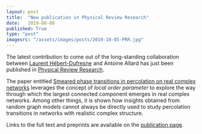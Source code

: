 ```yaml
---
layout: post
title:  "New publication in Physical Review Research"
date:   2019-08-08
published: True
type: "post"
imagesrc: "/assets/images/posts/2019-10-05-PRR.jpg"
---
```


The latest contribution to come out of the long-standing collaboration between [Laurent Hébert-Dufresne](http://laurenthebertdufresne.github.io/) and Antoine Allard has just been published in [Physical Review Research](https://journals.aps.org/prresearch/).

The paper entitled [Smeared phase transitions in percolation on real complex networks](https://doi.org/10.1103/PhysRevResearch.1.013009) leverages the concept of _local order parameter_ to explore the way through which the largest connected component emerges in real complex networks. Among other things, it is shown how insights obtained from random graph models cannot always be directly used to study percolation transitions in networks with realistic complex structure.

Links to the full text and preprints are available on the [publication page](https://dynamicalab.github.io/publications.html).
